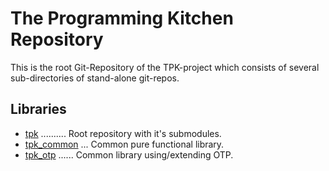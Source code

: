 # The Programming Kitchen Repository

This is the root Git-Repository of the TPK-project which consists of several sub-directories
of stand-alone git-repos.

## Libraries

 - [tpk][] .......... Root repository with it's submodules.
 - [tpk_common][] ... Common pure functional library.
 - [tpk_otp][] ...... Common library using/extending OTP.
 
[tpk_common]: https://github.com/iboard/tpk_common
[tpk_otp]: https://github.com/iboard/tpk_otp
[tpk]: https://github.com/iboard/tpk
